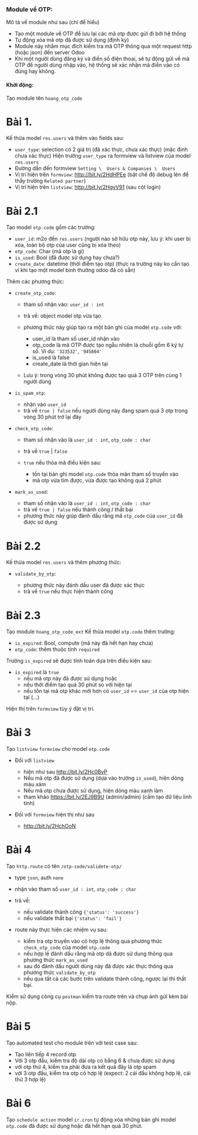 ### Module về OTP:

Mô tà về module như sau (chỉ để hiểu)
- Tạo một module về OTP để lưu lại các mã otp được gửi đi bởi hệ thống
- Tự động xóa mã otp đã được sử dụng (định kỳ)
- Module này nhằm mục đích kiểm tra mã OTP thông qua một request http (hoặc json) đến server Odoo
- Khi một người dùng đăng ký và điền số điện thoại, sẽ tự động gửi về mã OTP để người dùng nhập vào, hệ thống sẽ xác nhận mã điền vào có đúng hay không.

#### Khởi động:
Tạo module tên `hoang_otp_code`


# Bài 1.
Kế thừa model `res.users` và thêm vào fields sau:

- `user_type`: selection có 2 giá trị (đã xác thực, chưa xác thực) (mặc định chưa xác thực)
Hiện trường `user_type` ra formview và listview của model `res.users`
- Đường dẫn đến formview `Setting \  Users & Companies \  Users`
- Vị trí hiện trên `formview`: http://bit.ly/2HdHPEe (bật chế độ debug lên để thấy trường `Related partner`)
- Vị trí hiện trên `listview`: http://bit.ly/2HgyV91 (sau cột login)

# Bài 2.1
Tạo model `otp.code` gồm các trường:

+ `user_id`: m2o đến `res.users` (người nào sở hữu otp này, lưu ý: khi user bị xóa, toàn bộ otp của user cũng bị xóa theo)
+ `otp_code`: Char (mã otp là gì)
+ `is_used`: Bool (đã được sử dụng hay chưa?)
+ `create_date`: datetime (thời điểm tạo otp) (thực ra trường này ko cần tạo vì khi tạo một model bình thường odoo đã có sẵn)

Thêm các phương thức:
+ `create_otp_code`: 

	- tham số nhận vào: `user_id : int`
	- trả về: object model otp vừa tạo
	- phương thức này giúp tạo ra một bản ghi của model `otp.code` với:
	
		* user_id là tham số user_id nhận vào
		* otp_code là mã OTP được tạo ngẫu nhiên là chuỗi gồm 6 ký tự số. Ví dụ: `'323532'`, `'945804'`
		* is_used là false
		* create_date là thời gian hiện tại
	
	- Lưu ý: trong vòng 30 phút không được tạo quá 3 OTP trên cùng 1 người dùng
	
+ `is_spam_otp`:
	- nhận vào `user_id`
	- trả về `true | false` nếu người dùng này đang spam quá 3 otp trong vòng 30 phút trở lại đây
		
+ `check_otp_code`:

	- tham số nhận vào là `user_id : int`, `otp_code : char`
	- trả về `true` | `false`
	- `true` nếu thỏa mã điều kiện sau:
	
		* tồn tại bản ghi model `otp.code` thỏa mãn tham số truyền vào
		* mã otp vừa tìm được, vừa được tạo không quá 2 phút
		
+ `mark_as_used`:
	- tham số nhận vào là `user_id : int`, `otp_code : char`
	- trả về `true | false` nếu thành công / thất bại
	- phương thức này giúp đánh dấu rằng mã `otp_code` của `user_id` đã được sử dụng

# Bài 2.2
Kế thừa model `res.users` và thêm phương thức:
+ `validate_by_otp`:

	- phương thức này đánh dấu user đã được xác thực
	- trả về `true` nếu thực hiện thành công

# Bài 2.3
Tạo module `hoang_otp_code_ext`
Kế thừa model `otp.code` thêm trường:

- `is_expired`: Bool, compute (mã này đã hết hạn hay chưa)
- `otp_code`: thêm thuộc tính `required`
	
Trường `is_expired` sẽ được tính toán dựa trên điều kiện sau:
+  `is_expired` là `true`  
	- nếu mã otp này đã được sử dụng hoặc
	- nếu thời điểm tạo quá 30 phút so với hiện tại
	- nếu tồn tại mã otp khác mới hơn có `user_id` == `user_id` của otp hiện tại (...)

Hiện thị trên `formview` tùy ý đặt vị trí.

# Bài 3
Tạo `listview` `formview` cho model `otp.code`

+ Đối với `listview`

	- hiện như sau http://bit.ly/2Hc0BvP
	- Nếu mã otp đã được sử dụng (dựa vào trường `is_used`), hiện dòng màu xám
	- Nếu mã otp chưa được sử dụng, hiện dòng màu xanh làm 
	- tham khảo https://bit.ly/2EJ9B9U (admin/admin) (cấm tạo dữ liệu linh tinh)
+ Đối với `formview` hiện thị như sau

	- http://bit.ly/2HchOoN


# Bài 4
Tạo `http.route` có tên `/otp-code/validete-otp/`
+ type `json`, auth `none`
+ nhận vào tham số `user_id : int`, `otp_code : char`
+ trả về: 

	- nếu validate thành công `{'status': 'success'}`
	- nếu validate thất bại `{'status': 'fail'}`
	
+ route này thực hiện các nhiệm vụ sau:

	- kiểm tra otp truyền vào có hợp lệ thông qua phương thức `check_otp_code` của model `otp.code`
	- nếu hợp lệ đánh dấu rằng mã otp dã được sử dụng thông qua phương thức `mark_as_used`
	- sau đó đánh dấu người dùng này đã được xác thực thông qua phương thức `validate_by_otp`
	- nếu qua tất cả các bước trên validate thành công, ngược lại thì thất bại.
	
Kiểm sử dụng công cụ `postman` kiểm tra route trên và chụp ảnh gửi kèm bài nộp.

# Bài 5
Tạo automated test cho module trên với test case sau:
- Tạo liên tiếp 4 record otp
- Với 3 otp đầu, kiểm tra độ dài otp có bằng 6 & chưa được sử dụng
- với otp  thứ 4, kiểm tra phải đưa ra kết quả đây là otp spam
- với 3 otp đầu, kiểm tra otp có hợp lệ (expect: 2 cái đầu không hợp lệ, cái thứ 3 hợp lệ)

# Bài 6
Tạo `schedule action` model `ir.cron` tự động xóa những bản ghi model `otp.code` đã được sử dụng hoặc đã hết hạn quá 30 phút.
